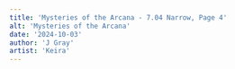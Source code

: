 ```yaml
---
title: 'Mysteries of the Arcana - 7.04 Narrow, Page 4'
alt: 'Mysteries of the Arcana'
date: '2024-10-03'
author: 'J Gray'
artist: 'Keira'
---
```

